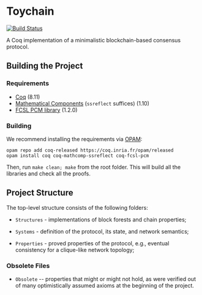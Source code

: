 # Toychain

[![Build Status](https://travis-ci.org/certichain/toychain.svg?branch=master)](https://travis-ci.org/certichain/toychain)

A Coq implementation of a minimalistic blockchain-based consensus protocol.

## Building the Project

### Requirements

* [Coq](https://coq.inria.fr) (8.11)
* [Mathematical Components](http://math-comp.github.io/math-comp/)
  (`ssreflect` suffices) (1.10)
* [FCSL PCM library](https://github.com/imdea-software/fcsl-pcm) (1.2.0)

### Building

We recommend installing the requirements via [OPAM](https://opam.ocaml.org/doc/Install.html):
```
opam repo add coq-released https://coq.inria.fr/opam/released
opam install coq coq-mathcomp-ssreflect coq-fcsl-pcm
```

Then, run `make clean; make` from the root folder. This will build all
the libraries and check all the proofs.

## Project Structure

The top-level structure consists of the following folders:

* `Structures` - implementations of block forests and chain properties;

* `Systems` - definition of the protocol, its state, and network semantics;

* `Properties` - proved properties of the protocol, e.g., eventual
  consistency for a clique-like network topology;

### Obsolete Files

* `Obsolete` -- properties that might or might not hold, as were
  verified out of many optimistically assumed axioms at the beginning
  of the project.

